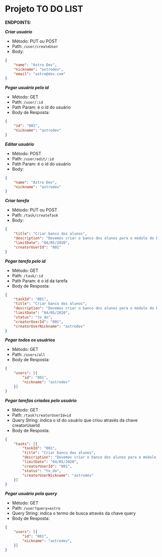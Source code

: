 # Projeto TO DO LIST

**ENDPOINTS:**

***Criar usuário***
- Método: PUT ou POST
- Path: `/user/createUser`
- Body:

```json
{
	"name": "Astro Dev",
	"nickname": "astrodev",
	"email": "astro@dev.com"
}
```

***Pegar usuário pelo id***
- Método: GET
- Path: `/user/:id`
- Path Param: é o id do usuário
- Body de Resposta:

```json
{
	"id": "001",
	"nickname": "astrodev"
}
```

***Editar usuário***

- Método: POST
- Path: `/user/edit/:id`
- Path Param: é o id do usuário
- Body:

```json
{
	"name": "Astro Dev",
	"nickname": "astrodev"
}
```


***Criar tarefa***

- Método: PUT ou POST
- Path: `/task/createTask`
- Body:

```json
{
	"title": "Criar banco dos alunos",
	"description": "Devemos criar o banco dos alunos para o módulo do backend",
	"limitDate": "04/05/2020",
	"creatorUserId": "001"
}
```

***Pegar tarefa pelo id***
- Método: GET
- Path: `/task/:id`
- Path Param: é o id da tarefa
- Body de Resposta:

```json
{
	"taskId": "001",
	"title": "Criar banco dos alunos",
	"description": "Devemos criar o banco dos alunos para o módulo do backend",
	"limitDate": "04/05/2020",
	"status": "to_do",
	"creatorUserId": "001",
	"creatorUserNickname": "astrodev"
}
```

***Pegar todos os usuários***
- Método: GET
- Path: `/users/all`
- Body de Resposta:

```json
{
	"users": [{
		"id": "001",
		"nickname": "astrodev"
	}]
}
```


***Pegar tarefas criadas pelo usuário***
- Método: GET
- Path: `/task?creatorUserId=id`
- Query String: indica o id do usuário que criou através da chave creatorUserId
- Body de Resposta:

```json
{
	"tasks": [{
		"taskId": "001",
		"title": "Criar banco dos alunos",
		"description": "Devemos criar o banco dos alunos para o módulo do backend",
		"limitDate": "04/05/2020",
		"creatorUserId": "001",
		"status": "to_do",
		"creatorUserNickname": "astrodev"
	}]
}
```

***Pegar usuário pela query***
- Método: GET
- Path: `/user?query=astro`
- Query String: indica o termo de busca através da chave query
- Body de Resposta:

```json
{
	"users": [{
		"id": "001",
		"nickname": "astrodev",
	}]
}
```

